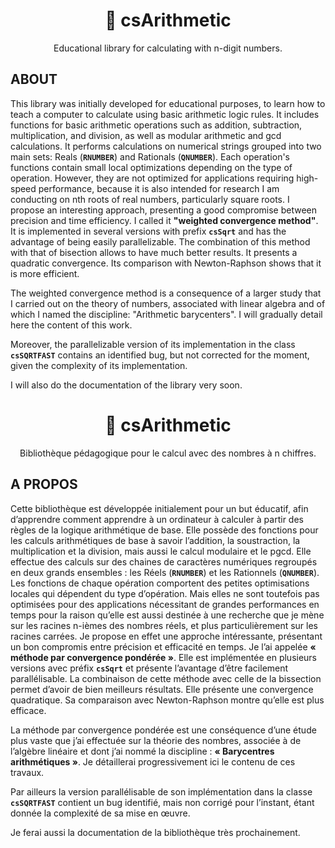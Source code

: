 <h1 align="center">
🧩 csArithmetic
</h1>

<div align="center">
Educational library for calculating with n-digit numbers.
</div>


## ABOUT

This library was initially developed for educational purposes, to learn how to teach a computer to calculate using basic arithmetic logic rules. It includes functions for basic arithmetic operations such as addition, subtraction, multiplication, and division, as well as modular arithmetic and gcd calculations. It performs calculations on numerical strings grouped into two main sets: Reals (**`RNUMBER`**) and Rationals (**`QNUMBER`**). Each operation's functions contain small local optimizations depending on the type of operation. However, they are not optimized for applications requiring high-speed performance, because it is also intended for research I am conducting on nth roots of real numbers, particularly square roots. I propose an interesting approach, presenting a good compromise between precision and time efficiency. I called it **"weighted convergence method"**. It is implemented in several versions with prefix **`csSqrt`** and has the advantage of being easily parallelizable. The combination of this method with that of bisection allows to have much better results. It presents a quadratic convergence. Its comparison with Newton-Raphson shows that it is more efficient. 

The weighted convergence method is a consequence of a larger study that I carried out on the theory of numbers, associated with linear algebra and of which I named the discipline: "Arithmetic barycenters". I will gradually detail here the content of this work. 

Moreover, the parallelizable version of its implementation in the class **`csSQRTFAST`** contains an identified bug, but not corrected for the moment, given the complexity of its implementation. 

I will also do the documentation of the library very soon.


<h1 align="center">
🧩 csArithmetic
</h1>

<div align="center">
Bibliothèque pédagogique pour le calcul avec des nombres à n chiffres.
</div>


## A PROPOS

Cette bibliothèque est développée initialement pour un but éducatif, afin d’apprendre comment apprendre à un ordinateur à calculer à partir des règles de la logique arithmétique de base. Elle possède des fonctions pour les calculs arithmétiques de base à savoir l’addition, la soustraction, la multiplication et la division, mais aussi le calcul modulaire et le pgcd. Elle effectue des calculs sur des chaines de caractères numériques regroupés en deux grands ensembles : les Réels (**`RNUMBER`**) et les Rationnels (**`QNUMBER`**). Les fonctions de chaque opération comportent des petites optimisations locales qui dépendent du type d’opération. Mais elles ne sont toutefois pas optimisées pour des applications nécessitant de grandes performances en temps pour la raison qu’elle est aussi destinée à une recherche que je mène sur les racines n-ièmes des nombres réels, et plus particulièrement sur les racines carrées. Je propose en effet une approche intéressante, présentant un bon compromis entre précision et efficacité en temps. Je l’ai appelée **« méthode par convergence pondérée »**. Elle est implémentée en plusieurs versions avec préfix **`csSqrt`** et présente l’avantage d’être facilement parallélisable. La combinaison de cette méthode avec celle de la bissection permet d’avoir de bien meilleurs résultats. Elle présente une convergence quadratique. Sa comparaison avec Newton-Raphson montre qu’elle est plus efficace.

La méthode par convergence pondérée est une conséquence d’une étude plus vaste que j’ai effectuée sur la théorie des nombres, associée à de l’algèbre linéaire et dont j’ai nommé la discipline : **« Barycentres arithmétiques »**. Je détaillerai progressivement ici le contenu de ces travaux.

Par ailleurs la version parallélisable de son implémentation dans la classe **`csSQRTFAST`** contient un bug identifié, mais non corrigé pour l’instant, étant donnée la complexité de sa mise en œuvre.

Je ferai aussi la documentation de la bibliothèque très prochainement.
